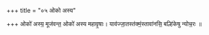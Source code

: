 +++
title = "०५ ओको अस्य"

+++
ओको॑ अस्य॒ मूज॑वन्त॒ ओको॑ अस्य महावृ॒षाः। याव॑ज्जा॒तस्त॑क्मं॒स्तावा॑नसि॒ बल्हि॑केषु न्योच॒रः ॥